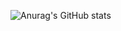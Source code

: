 ![Anurag's GitHub stats](https://github-readme-stats.vercel.app/api?username=BinGBanG21&show_icons=true&theme=transparent)
